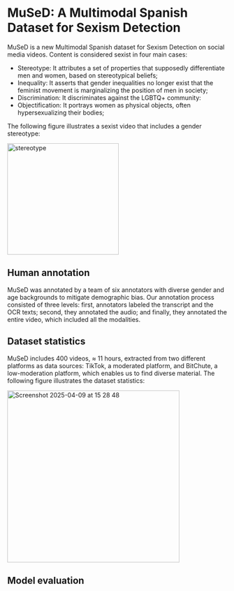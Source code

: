 # MuSeD: A Multimodal Spanish Dataset for Sexism Detection

MuSeD is a new Multimodal Spanish dataset for Sexism Detection on social media videos. Content is considered sexist in four main cases:
* Stereotype: It attributes a set of properties that supposedly differentiate men and women, based on stereotypical beliefs;
* Inequality: It asserts that gender inequalities no longer exist that the feminist movement is marginalizing the position of men in society;
* Discrimination: It discriminates against the LGBTQ+ community:
* Objectification: It portrays women as physical objects, often hypersexualizing their bodies;

The following figure illustrates a sexist video that includes a gender stereotype:

<img width="255" alt="stereotype" src="https://github.com/user-attachments/assets/289dbe15-ea76-470e-a331-5309eb1c6b6c" />


## Human annotation
MuSeD was annotated by a team of six annotators with diverse gender and age backgrounds to mitigate demographic bias. Our annotation process consisted of three
levels: first, annotators labeled the transcript and the OCR texts; second, they annotated the audio; and finally, they annotated the entire video, which included all the modalities.

## Dataset statistics 
MuSeD includes 400 videos, ≈ 11 hours, extracted from two different platforms as data sources: TikTok, a moderated platform, and BitChute, a low-moderation platform, which enables us to find diverse material. The following figure illustrates the dataset statistics:

<img width="394" alt="Screenshot 2025-04-09 at 15 28 48" src="https://github.com/user-attachments/assets/49cb9f40-a411-47eb-b900-3b31e26645df" />


## Model evaluation 
